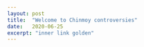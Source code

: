 ```yaml
---
layout: post
title:  "Welcome to Chinmoy controversies"
date:   2020-06-25
excerpt: "inner link golden"
---
```

